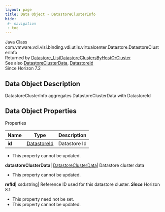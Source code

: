 ```yaml
---
layout: page
title: Data Object - DatastoreClusterInfo
hide:
 #- navigation
 - toc
---
```






Java Class
    com.vmware.vdi.vlsi.binding.vdi.utils.virtualcenter.Datastore.DatastoreClusterInfo  
Returned by
     [Datastore_ListDatastoreClustersByHostOrCluster](vdi.utils.virtualcenter.Datastore.md#listDatastoreClustersByHostOrCluster)  
See also
     [DatastoreClusterData](vdi.utils.virtualcenter.Datastore.DatastoreClusterData.md), [DatastoreId](vdi.entity.DatastoreId.md)  
Since 
    Horizon 7.2

## Data Object Description 

DatastoreClusterInfo aggregates DatastoreClusterData with DatastoreId 

## Data Object Properties

Properties

Name |  Type |  Description   
---|---|---  
**id**| [DatastoreId](vdi.entity.DatastoreId.md)|  Datastore Id   


* This property cannot be updated.

  
**datastoreClusterData**| [DatastoreClusterData](vdi.utils.virtualcenter.Datastore.DatastoreClusterData.md)|  Datastore cluster data   


* This property cannot be updated.

  
**refId**|  xsd:string|  Reference ID used for this datastore cluster.  **_Since_** Horizon 8.1  


* This property need not be set.
* This property cannot be updated.

  
  
  
   
  
  

